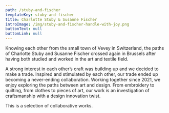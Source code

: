 ```yaml
---
path: /stuby-and-fischer
templateKey: stuby-and-fischer
title: Charlotte Stuby & Susanne Fischer
introImage: /img/stuby-and-fischer-handle-with-joy.png
buttonText: null
buttonLink: null
---
```


Knowing each other from the small town of Vevey in Switzerland, the paths of Charlotte Stuby and Susanne Fischer crossed again in Brussels after having both studied and worked in the art and textile field. 

A strong interest in each other’s craft was building up and we decided to make a trade. Inspired and stimulated by each other, our trade ended up becoming a never-ending collaboration. Working together since 2021, we enjoy exploring the paths between art and design. From embroidery to quilting, from clothes to pieces of art, our work is an investigation of craftsmanship with a design innovation twist.

This is a selection of collaborative works.
